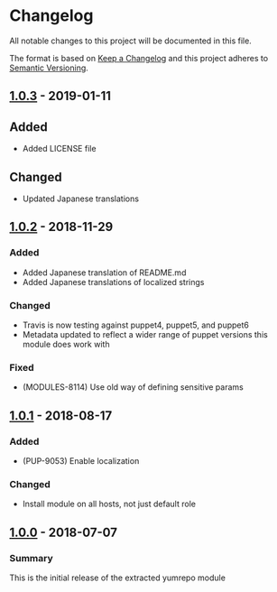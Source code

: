 # Changelog

All notable changes to this project will be documented in this file.

The format is based on [Keep a Changelog](http://keepachangelog.com/en/1.0.0/) and this project adheres to [Semantic Versioning](http://semver.org).

## [1.0.3] - 2019-01-11
## Added
- Added LICENSE file
## Changed
- Updated Japanese translations

## [1.0.2] - 2018-11-29
### Added
- Added Japanese translation of README.md
- Added Japanese translations of localized strings
### Changed
- Travis is now testing against puppet4, puppet5, and puppet6
- Metadata updated to reflect a wider range of puppet versions this module does work with
### Fixed
- (MODULES-8114) Use old way of defining sensitive params

## [1.0.1] - 2018-08-17
### Added
- (PUP-9053) Enable localization
### Changed
- Install module on all hosts, not just default role

## [1.0.0] - 2018-07-07
### Summary
This is the initial release of the extracted yumrepo module

[1.0.3]: https://github.com/puppetlabs/puppetlabs-yumrepo_core/compare/1.0.2...1.0.3
[1.0.2]: https://github.com/puppetlabs/puppetlabs-yumrepo_core/compare/1.0.1...1.0.2
[1.0.1]: https://github.com/puppetlabs/puppetlabs-yumrepo_core/compare/1.0.0...1.0.1
[1.0.0]: https://github.com/puppetlabs/puppetlabs-yumrepo_core/releases/tag/1.0.0
